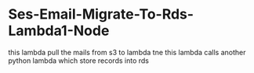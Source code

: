 # Ses-Email-Migrate-To-Rds-Lambda1-Node
this lambda pull the mails from s3 to lambda tne this lambda calls another python lambda which store records into rds

